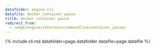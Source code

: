 ```yaml
---
datafolder: engine-cli
datafile: docker_container_pause
title: docker container pause
redirect_from:
  - /edge/engine/reference/commandline/container_pause/
---
```

<!--
This page is automatically generated from Docker's source code. If you want to
suggest a change to the text that appears here, open a ticket or pull request
in the source repository on GitHub:

https://github.com/docker/cli
-->

{% include cli.md datafolder=page.datafolder datafile=page.datafile %}
